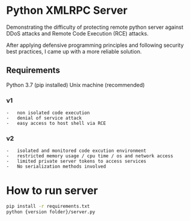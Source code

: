 # Python XMLRPC Server

Demonstrating the difficulty of protecting remote python server against DDoS attacks and Remote Code Execution (RCE) attacks.

After applying defensive programming principles and following security
best practices, I came up with a more reliable solution.

## Requirements

Python 3.7 (pip installed)
Unix machine (recommended)

### v1

    -   non isolated code execution
    -   denial of service attack
    -   easy access to host shell via RCE

### v2

    -   isolated and monitored code excution environment
    -   restricted memory usage / cpu time / os and network access
    -   limited private server tokens to access services
    -   No serialization methods involved

# How to run server

```bash
pip install -r requirements.txt
python {version folder}/server.py
```
